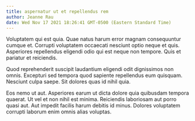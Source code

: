 ```yaml
---
title: aspernatur ut et repellendus rem
author: Jeanne Rau
date: Wed Nov 17 2021 18:26:41 GMT-0500 (Eastern Standard Time)
---
```

Voluptatem qui est quia. Quae natus harum error magnam consequuntur cumque et. Corrupti voluptatem occaecati nesciunt optio neque et quis. Asperiores repellendus eligendi odio qui est neque non tempore. Quis et pariatur et reiciendis.

 Quod reprehenderit suscipit laudantium eligendi odit dignissimos non omnis. Excepturi sed tempora quod sapiente repellendus eum quisquam. Nesciunt culpa saepe. Sit dolores quas id nihil quia.

 Eos nemo ut aut. Asperiores earum ut dicta dolore quia quibusdam tempora quaerat. Ut vel et non nihil est minima. Reiciendis laboriosam aut porro quasi aut. Aut impedit facilis harum debitis id minus. Dolores voluptatem corrupti laborum enim omnis alias voluptas.